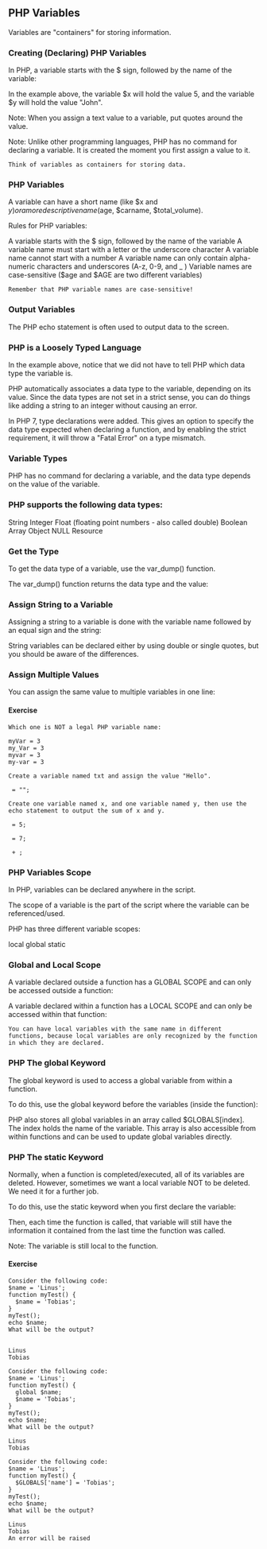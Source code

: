 ## PHP Variables

Variables are "containers" for storing information.

### Creating (Declaring) PHP Variables

In PHP, a variable starts with the $ sign, followed by the name of the variable:

In the example above, the variable $x will hold the value 5, and the variable $y will hold the value "John".

Note: When you assign a text value to a variable, put quotes around the value.

Note: Unlike other programming languages, PHP has no command for declaring a variable. It is created the moment you first assign a value to it.

```
Think of variables as containers for storing data.
```

### PHP Variables

A variable can have a short name (like $x and $y) or a more descriptive name ($age, $carname, $total_volume).

Rules for PHP variables:

A variable starts with the $ sign, followed by the name of the variable
A variable name must start with a letter or the underscore character
A variable name cannot start with a number
A variable name can only contain alpha-numeric characters and underscores (A-z, 0-9, and _ )
Variable names are case-sensitive ($age and $AGE are two different variables)

```
Remember that PHP variable names are case-sensitive!
```

### Output Variables

The PHP echo statement is often used to output data to the screen.

### PHP is a Loosely Typed Language

In the example above, notice that we did not have to tell PHP which data type the variable is.

PHP automatically associates a data type to the variable, depending on its value. Since the data types are not set in a strict sense, you can do things like adding a string to an integer without causing an error.

In PHP 7, type declarations were added. This gives an option to specify the data type expected when declaring a function, and by enabling the strict requirement, it will throw a "Fatal Error" on a type mismatch.

### Variable Types

PHP has no command for declaring a variable, and the data type depends on the value of the variable.

### PHP supports the following data types:

String
Integer
Float (floating point numbers - also called double)
Boolean
Array
Object
NULL
Resource

### Get the Type

To get the data type of a variable, use the var_dump() function.

The var_dump() function returns the data type and the value:

### Assign String to a Variable

Assigning a string to a variable is done with the variable name followed by an equal sign and the string:

String variables can be declared either by using double or single quotes, but you should be aware of the differences.

### Assign Multiple Values

You can assign the same value to multiple variables in one line:

#### Exercise

```
Which one is NOT a legal PHP variable name:

myVar = 3
my_Var = 3
myvar = 3
my-var = 3
```

```
Create a variable named txt and assign the value "Hello".

 = "";
```

```
Create one variable named x, and one variable named y, then use the echo statement to output the sum of x and y.

 = 5;

 = 7;

 + ;
```

### PHP Variables Scope

In PHP, variables can be declared anywhere in the script.

The scope of a variable is the part of the script where the variable can be referenced/used.

PHP has three different variable scopes:

local
global
static

### Global and Local Scope

A variable declared outside a function has a GLOBAL SCOPE and can only be accessed outside a function:

A variable declared within a function has a LOCAL SCOPE and can only be accessed within that function:

```
You can have local variables with the same name in different functions, because local variables are only recognized by the function in which they are declared.
```

### PHP The global Keyword

The global keyword is used to access a global variable from within a function.

To do this, use the global keyword before the variables (inside the function):

PHP also stores all global variables in an array called $GLOBALS[index]. The index holds the name of the variable. This array is also accessible from within functions and can be used to update global variables directly.

### PHP The static Keyword

Normally, when a function is completed/executed, all of its variables are deleted. However, sometimes we want a local variable NOT to be deleted. We need it for a further job.

To do this, use the static keyword when you first declare the variable:

Then, each time the function is called, that variable will still have the information it contained from the last time the function was called.

Note: The variable is still local to the function.

#### Exercise

```
Consider the following code:
$name = 'Linus';
function myTest() {
  $name = 'Tobias';
}
myTest();
echo $name;
What will be the output?


Linus
Tobias
```

```
Consider the following code:
$name = 'Linus';
function myTest() {
  global $name;
  $name = 'Tobias';
}
myTest();
echo $name;
What will be the output?

Linus
Tobias
```

```
Consider the following code:
$name = 'Linus';
function myTest() {
  $GLOBALS['name'] = 'Tobias';
}
myTest();
echo $name;
What will be the output?

Linus
Tobias
An error will be raised
```
